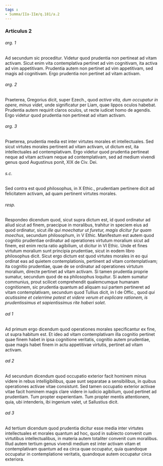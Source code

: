 ```yaml
---
tags : 
- Summa/IIa-IIæ/q.181/a.2
---
```


### Articulus 2

###### arg. 1
Ad secundum sic proceditur. Videtur quod prudentia non pertineat ad vitam activam. Sicut enim vita contemplativa pertinet ad vim cognitivam, ita activa ad vim appetitivam. Prudentia autem non pertinet ad vim appetitivam, sed magis ad cognitivam. Ergo prudentia non pertinet ad vitam activam.

###### arg. 2
Praeterea, Gregorius dicit, super Ezech., quod *activa vita, dum occupatur in opere, minus videt*, unde significatur per Liam, quae lippos oculos habebat. Prudentia autem requirit claros oculos, ut recte iudicet homo de agendis. Ergo videtur quod prudentia non pertineat ad vitam activam.

###### arg. 3
Praeterea, prudentia media est inter virtutes morales et intellectuales. Sed sicut virtutes morales pertinent ad vitam activam, ut dictum est, ita intellectuales ad contemplativam. Ergo videtur quod prudentia pertineat neque ad vitam activam neque ad contemplativam, sed ad medium vivendi genus quod Augustinus ponit, XIX de Civ. Dei.

###### s.c.
Sed contra est quod philosophus, in X Ethic., prudentiam pertinere dicit ad felicitatem activam, ad quam pertinent virtutes morales.

###### resp.
Respondeo dicendum quod, sicut supra dictum est, id quod ordinatur ad aliud sicut ad finem, praecipue in moralibus, trahitur in speciem eius ad quod ordinatur, sicut *ille qui moechatur ut furetur, magis dicitur fur quam moechus*, secundum philosophum, in V Ethic. Manifestum est autem quod cognitio prudentiae ordinatur ad operationes virtutum moralium sicut ad finem, est enim recta ratio agibilium, ut dicitur in VI Ethic. Unde et fines virtutum moralium sunt principia prudentiae, sicut in eodem libro philosophus dicit. Sicut ergo dictum est quod virtutes morales in eo qui ordinat eas ad quietem contemplationis, pertinent ad vitam contemplativam; ita cognitio prudentiae, quae de se ordinatur ad operationes virtutum moralium, directe pertinet ad vitam activam. Si tamen prudentia proprie sumatur, secundum quod de ea philosophus loquitur. Si autem sumatur communius, prout scilicet comprehendit qualemcumque humanam cognitionem, sic prudentia quantum ad aliquam sui partem pertineret ad vitam contemplativam, secundum quod Tullius dicit, in I de Offic., quod *qui acutissime et celerrime potest et videre verum et explicare rationem, is prudentissimus et sapientissimus rite haberi solet*.

###### ad 1
Ad primum ergo dicendum quod operationes morales specificantur ex fine, ut supra habitum est. Et ideo ad vitam contemplativam illa cognitio pertinet quae finem habet in ipsa cognitione veritatis, cognitio autem prudentiae, quae magis habet finem in actu appetitivae virtutis, pertinet ad vitam activam.

###### ad 2
Ad secundum dicendum quod occupatio exterior facit hominem minus videre in rebus intelligibilibus, quae sunt separatae a sensibilibus, in quibus operationes activae vitae consistunt. Sed tamen occupatio exterior activae vitae facit hominem magis clare videre in iudicio agibilium, quod pertinet ad prudentiam. Tum propter experientiam. Tum propter mentis attentionem, quia, ubi intenderis, ibi ingenium valet, ut Sallustius dicit.

###### ad 3
Ad tertium dicendum quod prudentia dicitur esse media inter virtutes intellectuales et morales quantum ad hoc, quod in subiecto convenit cum virtutibus intellectualibus, in materia autem totaliter convenit cum moralibus. Illud autem tertium genus vivendi medium est inter activam vitam et contemplativam quantum ad ea circa quae occupatur, quia quandoque occupatur in contemplatione veritatis, quandoque autem occupatur circa exteriora.


